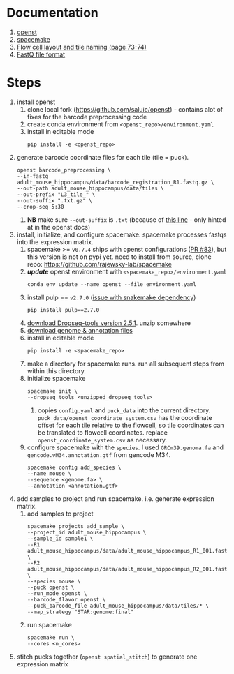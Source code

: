 # Documentation
1. [openst](https://rajewsky-lab.github.io/openst/latest/)
1. [spacemake](https://spacemake.readthedocs.io/en/latest/)
1. [Flow cell layout and tile naming (page 73-74)](https://support.illumina.com/content/dam/illumina-support/documents/documentation/system_documentation/novaseq/1000000019358_16-novaseq-6000-system-guide.pdf#page=85)
1. [FastQ file format](https://help.basespace.illumina.com/files-used-by-basespace/fastq-files#format)

# Steps
1. install openst
    1. clone local fork (https://github.com/saluic/openst) - contains alot of fixes for the barcode preprocessing code
    1. create conda environment from `<openst_repo>/environment.yaml`
    1. install in editable mode
        ```
        pip install -e <openst_repo>
        ```
1. generate barcode coordinate files for each tile (tile = puck).
    ```
    openst barcode_preprocessing \
    --in-fastq adult_mouse_hippocampus/data/barcode_registration_R1.fastq.gz \
    --out-path adult_mouse_hippocampus/data/tiles \
    --out-prefix "L3_tile_" \
    --out-suffix ".txt.gz" \
    --crop-seq 5:30
    ```
    1. **NB** make sure `--out-suffix` is `.txt` (because of [this line](https://github.com/rajewsky-lab/spacemake/blob/50291f2bfba2df93b5a9c4fd397b6782c2a88e98/spacemake/snakemake/scripts/n_intersect_sequences.py#L213) - only hinted at in the openst docs)
1. install, initialize, and configure spacemake. spacemake processes fastqs into the expression matrix.
    1. spacemake >= `v0.7.4` ships with openst configurations ([PR #83](https://github.com/rajewsky-lab/spacemake/pull/83)), but this version is not on pypi yet. need to install from source, clone repo: https://github.com/rajewsky-lab/spacemake
    1. _**update**_ openst environment with `<spacemake_repo>/environment.yaml`
        ```
        conda env update --name openst --file environment.yaml
        ```
    1. install pulp == `v2.7.0` ([issue with snakemake dependency](https://github.com/snakemake/snakemake/issues/2607))
        ```
        pip install pulp==2.7.0
        ```
    1. [download Dropseq-tools version 2.5.1](https://github.com/broadinstitute/Drop-seq/releases/download/v2.5.1/Drop-seq_tools-2.5.1.zip). unzip somewhere
    1. [download genome & annotation files](https://www.gencodegenes.org)
    1. install in editable mode
        ```
        pip install -e <spacemake_repo>
        ```
    1. make a directory for spacemake runs. run all subsequent steps from within this directory.
    1. initialize spacemake 
        ```
        spacemake init \
        --dropseq_tools <unzipped_dropseq_tools>
        ```
        1. copies `config.yaml` and `puck_data` into the current directory. `puck_data/openst_coordinate_system.csv` has the coordinate offset for each tile relative to the flowcell, so tile coordinates can be translated to flowcell coordinates. replace `openst_coordinate_system.csv` as necessary.
    1. configure spacemake with the `species`. I used `GRCm39.genoma.fa` and `gencode.vM34.annotation.gtf` from gencode M34.
        ```
        spacemake config add_species \
        --name mouse \
        --sequence <genome.fa> \
        --annotation <annotation.gtf>
        ```
1. add samples to project and run spacemake. i.e. generate expression matrix.
    1. add samples to project
        ```
        spacemake projects add_sample \
        --project_id adult_mouse_hippocampus \
        --sample_id sample1 \
        --R1 adult_mouse_hippocampus/data/adult_mouse_hippocampus_R1_001.fastq.gz \
        --R2 adult_mouse_hippocampus/data/adult_mouse_hippocampus_R2_001.fastq.gz \
        --species mouse \
        --puck openst \
        --run_mode openst \
        --barcode_flavor openst \
        --puck_barcode_file adult_mouse_hippocampus/data/tiles/* \
        --map_strategy "STAR:genome:final"
        ```
    1. run spacemake
        ```
        spacemake run \
        --cores <n_cores>
        ```
1. stitch pucks together (`openst spatial_stitch`) to generate one expression matrix